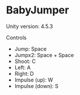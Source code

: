 # BabyJumper

Unity version: 4.5.3

Controls
* Jump: Space
* Jumpx2: Space + Space
* Shoot: C
* Left: A
* Right: D
* Impulse (up): W
* Impulse (down): S
